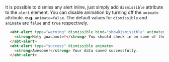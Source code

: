 It is possible to dismiss any alert inline, just simply add ```dismissible``` attribute to the ```alert``` element. You can disable animation by turning off the ```animate``` attribute. **e.g.** ```animate=false```. The default values for ```dismissible``` and ```animate``` are ```false``` and ```true``` respectively.

```html
  <abt-alert type="warning" dismissible.bind="showDismissible" animate>
    <strong>Holy guacamole!</strong> You should check in on some of those fields below.
  </abt-alert>
  <abt-alert type="success" dismissible animate>
    <strong>Awesome!</strong> Your data saved successfully.
  </abt-alert>
```
